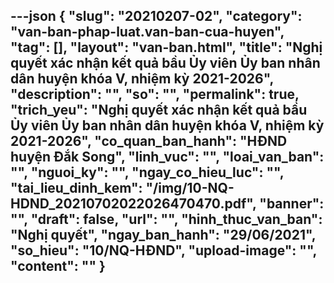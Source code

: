 ---json
{
    "slug": "20210207-02",
    "category": "van-ban-phap-luat.van-ban-cua-huyen",
    "tag": [],
    "layout": "van-ban.html",
    "title": "Nghị quyết xác nhận kết quả bầu Ủy viên Ủy ban nhân dân huyện khóa V, nhiệm kỳ 2021-2026",
    "description": "",
    "so": "",
    "permalink": true,
    "trich_yeu": "Nghị quyết xác nhận kết quả bầu Ủy viên Ủy ban nhân dân huyện khóa V, nhiệm kỳ 2021-2026",
    "co_quan_ban_hanh": "HĐND huyện Đắk Song",
    "linh_vuc": "",
    "loai_van_ban": "",
    "nguoi_ky": "",
    "ngay_co_hieu_luc": "",
    "tai_lieu_dinh_kem": "/img/10-NQ-HDND_20210702022026470470.pdf",
    "banner": "",
    "draft": false,
    "url": "",
    "hinh_thuc_van_ban": "Nghị quyết",
    "ngay_ban_hanh": "29/06/2021",
    "so_hieu": "10/NQ-HĐND",
    "upload-image": "",
    "__content__": ""
}
---
